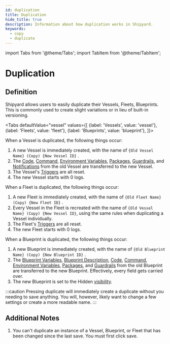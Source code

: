 ```yaml
---
id: duplication
title: Duplication
hide_title: true
description: Information about how duplication works in Shipyard.
keywords:
  - copy
  - duplicate
---
```


import Tabs from '@theme/Tabs';
import TabItem from '@theme/TabItem';

# Duplication

## Definition

Shipyard allows users to easily duplicate their Vessels, Fleets, Blueprints. This is commonly used to create slight variations or in lieu of built-in versioning.

<Tabs
defaultValue="vessel"
values={[
{label: 'Vessels', value: 'vessel'},
{label: 'Fleets', value: 'fleet'},
{label: 'Blueprints', value: 'blueprint'},
]}>
<TabItem value='vessel'>

When a Vessel is duplicated, the following things occur:

1. A new Vessel is immediately created, with the name of `{Old Vessel Name} (Copy) {New Vessel ID}` .
2. The [Code](../code/code-overview.md), [Command](../code/command.md), [Environment Variables](../requirements/environment-variables.md), [Packages](../requirements/external-package-dependencies.md), [Guardrails](../settings/guardrails.md), and [Notifications](../settings/notifications.md) from the old Vessel are transferred to the new Vessel.
3. The Vessel's [Triggers](../triggers/triggers-overview) are all reset.
4. The new Vessel starts with 0 logs.

</TabItem>
<TabItem value='fleet'>

When a Fleet is duplicated, the following things occur:

1. A new Fleet is immediately created, with the name of `{Old Fleet Name} (Copy) {New Fleet ID}` .
2. Every Vessel in the Fleet is recreated with the name of `{Old Vessel Name} (Copy) {New Vessel ID}`, using the same rules when duplicating a Vessel individually.
3. The Fleet's [Triggers](../triggers/triggers-overview) are all reset.
4. The new Fleet starts with 0 logs.

</TabItem>
<TabItem value='blueprint'>

When a Blueprint is duplicated, the following things occur:

1. A new Blueprint is immediately created, with the name of `{Old Blueprint Name} (Copy) {New Blueprint ID}` .
2. The [Blueprint Variables](../inputs/blueprint-variables.md), [Blueprint Description](../inputs/blueprint-description.md), [Code](../code/code-overview.md), [Command](../code/command.md), [Environment Variables](../requirements/environment-variables.md), [Packages](../requirements/external-package-dependencies.md), and [Guardrails](../settings/guardrails.md) from the old Blueprint are transferred to the new Blueprint. Effectively, every field gets carried over.
3. The new Blueprint is set to the Hidden [visibility](visibility.md).

</TabItem>
</Tabs>

:::caution
Pressing duplicate will immediately create a duplicate without you needing to save anything. You will, however, likely want to change a few settings or create a more readable name.
:::

## Additional Notes

1. You can't duplicate an instance of a Vessel, Blueprint, or Fleet that has been changed since the last save. You must first click save.
